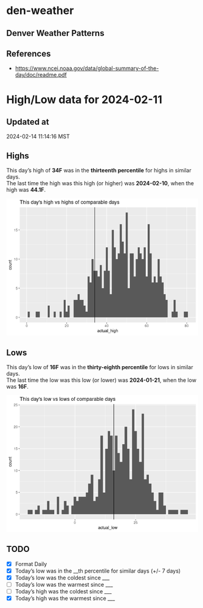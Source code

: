 

# den-weather

## Denver Weather Patterns

## References

- <https://www.ncei.noaa.gov/data/global-summary-of-the-day/doc/readme.pdf>

# High/Low data for 2024-02-11

## Updated at

2024-02-14 11:14:16 MST

## Highs

This day’s high of **34F** was in the **thirteenth percentile** for
highs in similar days.  
The last time the high was this high (or higher) was **2024-02-10**,
when the high was **44.1F**.

![](readme_files/figure-commonmark/unnamed-chunk-4-1.png)

## Lows

This day’s low of **16F** was in the **thirty-eighth percentile** for
lows in similar days.  
The last time the low was this low (or lower) was **2024-01-21**, when
the low was **16F**.

![](readme_files/figure-commonmark/unnamed-chunk-6-1.png)

## TODO

- [x] Format Daily
- [x] Today’s low was in the \_\_th percentile for similar days (+/- 7
  days)
- [x] Today’s low was the coldest since \_\_\_
- [ ] Today’s low was the warmest since \_\_\_
- [ ] Today’s high was the coldest since \_\_\_
- [x] Today’s high was the warmest since \_\_\_
